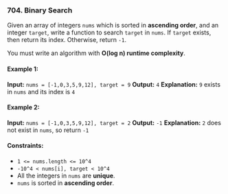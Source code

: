 ### 704. Binary Search

Given an array of integers `nums` which is sorted in **ascending order**, and an integer `target`, write a function to search `target` in `nums`. If `target` exists, then return its index. Otherwise, return `-1`.

You must write an algorithm with **O(log n) runtime complexity**.

#### Example 1:
**Input:** `nums = [-1,0,3,5,9,12], target = 9`
**Output:** `4`
**Explanation:** `9` exists in `nums` and its index is `4`

#### Example 2:
**Input:** `nums = [-1,0,3,5,9,12], target = 2`
**Output:** `-1`
**Explanation:** `2` does not exist in `nums`, so return `-1`

#### Constraints:
- `1 <= nums.length <= 10^4`
- `-10^4 < nums[i], target < 10^4`
- All the integers in `nums` are **unique**.
- `nums` is sorted in **ascending order**.
